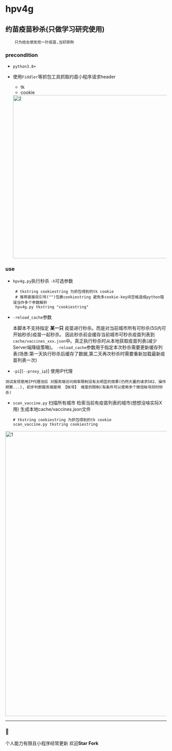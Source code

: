 # hpv4g 
## 约苗疫苗秒杀(只做学习研究使用)
```
    只为给女朋友抢一针疫苗,当好舔狗
```

### precondition

   - `python3.8+`

   - 使用`Fiddler`等抓包工具抓取约苗小程序请求header
        - tk
        - cookie
        <img width="509" alt="2" src="https://user-images.githubusercontent.com/7719370/99932763-06f41000-2d94-11eb-80b6-3c76b112db6d.png">
### use

   - `hpv4g.py`执行秒杀 `-h`可选参数
       ```
        # tkstring cookiestring 为抓包得到的tk cookie
        # 推荐直接双引号("")包裹cookiestring 避免多cookie-key间空格造成python错误当作多个参数解析
        hpv4g.py tkstring "cookiestring"
       ```
   - `-reload_cache`参数
   
        本脚本不支持指定 **某一只** 疫苗进行秒杀。而是对当前城市所有可秒杀(5S内可开始秒杀)疫苗一起秒杀。
        因此秒杀前会缓存当前城市可秒杀疫苗列表到 `cache/vaccines_xxx.json`中。真正执行秒杀时从本地获取疫苗列表(减少Server端降级策略)。
        `-reload_cache`参数用于指定本次秒杀需要更新缓存列表(场景:第一天执行秒杀后缓存了数据,第二天再次秒杀时需要重新加载最新疫苗列表一次)
   - `-pi`[(`--proxy_ip`)] 使用IP代理 
   ```
   测试发现使用IP代理池后 对服务端访问频率限制没有太明显的效果(仍然大量的请求502、操作频繁...), 初步判断服务端是用 【帐号】 维度的限制(有条件可以使用多个微信帐号同时秒杀)
   ```
        
   - `scan_vaccine.py` 扫描所有城市 检索当前有疫苗列表的城市(想想没啥实际X用)  生成本地cache/vaccines.json文件
        ```
        # tkstring cookiestring 为抓包得到的tk cookie
        scan_vaccine.py tkstring cookiestring
        ```
      
<img width="889" alt="1" src="https://user-images.githubusercontent.com/7719370/99932751-f9d72100-2d93-11eb-8840-1110e0be3136.png">

---
### :purple_heart:
个人能力有限且小程序经常更新
欢迎**Star** **Fork**
